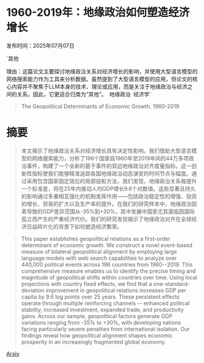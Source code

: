 # 1960-2019年：地缘政治如何塑造经济增长

发布时间：2025年07月07日

`其他

理由：这篇论文主要探讨地缘政治关系对经济增长的影响，并使用大型语言模型的网络搜索能力作为工具来分析数据。虽然提到了大型语言模型的应用，但论文的核心内容并不聚焦于LLM本身的技术、理论或应用，而是关注于地缘政治与经济之间的关系。因此，它更适合归类为“其他”。` `地缘政治` `经济学`

> The Geopolitical Determinants of Economic Growth, 1960-2019

# 摘要

> 本文揭示了地缘政治关系对经济增长具有决定性影响。我们借助大型语言模型的网络搜索能力，分析了196个国家自1960年至2019年间的44万多项政治事件，构建了一个全新的基于事件的双边地缘政治对齐度量指标。这一创新性指标使我们能够精准追踪各国地缘政治动态演变的时间节点与幅度。通过采用包含国家固定效应的局部投影方法，我们发现，地缘政治关系每提升一个标准差，将在25年内推动人均GDP增长9.6个对数值。这些显著且持久的影响通过多重相互强化的机制发挥作用——包括政治稳定性的增强、投资的增长、贸易的扩大以及生产率的提升。在我们的研究样本中，地缘政治因素导致的GDP差异范围从-35%到+30%，其中发展中国家尤其面临因国际孤立而产生的严重经济代价。我们的研究发现揭示了地缘政治对齐在全球经济日益碎片化的背景下如何塑造经济繁荣。

> This paper establishes geopolitical relations as a first-order determinant of economic growth. We construct a novel event-based measure of bilateral geopolitical alignment by employing large language models with web search capabilities to analyze over 440,000 political events across 196 countries from 1960--2019. This comprehensive measure enables us to identify the precise timing and magnitude of geopolitical shifts within countries over time. Using local projections with country fixed effects, we find that a one-standard-deviation improvement in geopolitical relations increases GDP per capita by 9.6 log points over 25 years. These persistent effects operate through multiple reinforcing channels -- enhanced political stability, increased investment, expanded trade, and productivity gains. Across our sample, geopolitical factors generate GDP variations ranging from -35% to +30%, with developing nations facing particularly severe penalties from international isolation. Our findings reveal how geopolitical alignment shapes economic prosperity in an increasingly fragmented global economy.

[Arxiv](https://arxiv.org/abs/2507.04833)